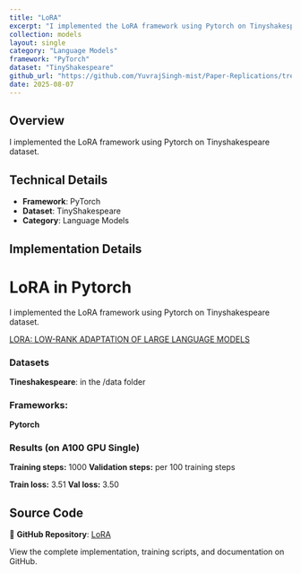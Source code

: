 ```yaml
---
title: "LoRA"
excerpt: "I implemented the LoRA framework using Pytorch on Tinyshakespeare dataset."
collection: models
layout: single
category: "Language Models"
framework: "PyTorch"
dataset: "TinyShakespeare"
github_url: "https://github.com/YuvrajSingh-mist/Paper-Replications/tree/master/LoRA"
date: 2025-08-07
---
```


## Overview
I implemented the LoRA framework using Pytorch on Tinyshakespeare dataset.

## Technical Details
- **Framework**: PyTorch
- **Dataset**: TinyShakespeare
- **Category**: Language Models

## Implementation Details

# LoRA in Pytorch

I implemented the LoRA framework using Pytorch on Tinyshakespeare dataset.

[LORA: LOW-RANK ADAPTATION OF LARGE LANGUAGE MODELS](https://arxiv.org/pdf/2106.09685)

### Datasets

**Tineshakespeare**: in the /data folder

### Frameworks:
**Pytorch**

### Results (on A100 GPU Single)

**Training steps:** 1000
**Validation steps:** per 100 training steps

**Train loss:**  3.51
**Val loss:** 3.50

## Source Code
📁 **GitHub Repository**: [LoRA](https://github.com/YuvrajSingh-mist/Paper-Replications/tree/master/LoRA)

View the complete implementation, training scripts, and documentation on GitHub.
